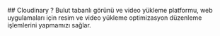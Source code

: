 ## Cloudinary ? 
Bulut tabanlı görünü ve video yükleme platformu, web uygulamaları için resim ve video yükleme optimizasyon düzenleme işlemlerini yapmamızı sağlar.


